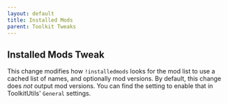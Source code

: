 ```yaml
---
layout: default
title: Installed Mods
parent: Toolkit Tweaks
---
```


## Installed Mods Tweak

This change modifies how `!installedmods` looks for the mod list
to use a cached list of names, and optionally mod versions. By
default, this change does *not* output mod versions. You can find
the setting to enable that in ToolkitUtils' `General` settings.
